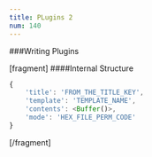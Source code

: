 ```yaml
---
title: PLugins 2
num: 140
---
```


###Writing Plugins

[fragment]
####Internal Structure
```js
{
    'title': 'FROM_THE_TITLE_KEY',
    'template': 'TEMPLATE_NAME',
    'contents': <Buffer()>,
    'mode': 'HEX_FILE_PERM_CODE'
}
```
[/fragment]
